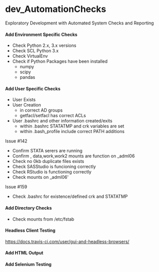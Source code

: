 # dev_AutomationChecks
Exploratory Development with Automated System Checks and Reporting

#### Add Environment Specific Checks
- Check Python 2.x, 3.x versions
- Check SCL Python 3.x
- Check VirtualEnv 
- Check if Python Packages have been installed
  - numpy
  - scipy
  - pandas

#### Add User Specific Checks
- User Exists <br/>
- User Creation <br/>
  - in correct AD groups <br/>
  - getfacl/setfacl has correct ACLs <br/>
- User .bashrc and other information created/exits <br/>
  - within .bashrc STATATMP and crk variables are set <br/>
  - within .bash_profile include correct PATH additions <br/>

Issue #142 <br/>
- Confirm STATA serers are running<br/>
- Confirm <org>, data,work,work2 mounts are function on _adml06<br/>
- Check no 0kb duplicate files exists<br/>
- Check SASStudio is funcioning correctly<br/>
- Check RStudio is functioning correctly<br/>
- Check mounts on _adml06'<br/>

Issue #159 <br/>
- Check .bashrc for existence/defined crk and STATATMP <br/>


#### Add Directory Checks
- Check mounts from /etc/fstab <br/>

#### Headless Client Testing
https://docs.travis-ci.com/user/gui-and-headless-browsers/

#### Add HTML Output

#### Add Selenium Testing
